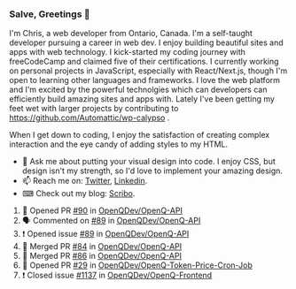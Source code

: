 ### Salve, Greetings 👋

I'm Chris, a web developer from Ontario, Canada. I'm a self-taught developer pursuing a career in web dev. I enjoy building beautiful sites and apps with web technology.
I kick-started my coding journey with freeCodeCamp and claimed five of their certifications.  I currently working on personal projects in JavaScript, especially with React/Next.js, though I'm open to learning other languages and frameworks. I love the web platform and I'm excited by the powerful technolgies which can developers can efficiently build amazing sites and apps with. Lately I've been getting my feet wet with larger projects by contributing to https://github.com/Automattic/wp-calypso .

When I get down to coding, I enjoy the satisfaction of creating complex interaction and the eye candy of adding styles to my HTML. 

- 💬 Ask me about putting your visual design into code. I enjoy CSS, but design isn't my strength, so I'd love to implement your amazing design.
- 📫 Reach me on: [Twitter](https://twitter.com/Christo28120856), [Linkedin](https://www.linkedin.com/in/christopher-stevers-07b9a5204/).
- ⌨ Check out my blog: [Scribo](https://christopherstevers.cf).
<!--
**Christopher-Stevers/Christopher-Stevers** is a ✨ _special_ ✨ repository because its `README.md` (this file) appears on your GitHub profile.

Here are some ideas to get you started:

- 🔭 I’m currently working on ...
- 🌱 I’m currently learning ...
- 👯 I’m looking to collaborate on ...
- 🤔 I’m looking for help with ...
- 😄 Pronouns: ...
- ⚡ Fun fact: ...
-->

<!--START_SECTION:activity-->
1. 💪 Opened PR [#90](https://github.com/OpenQDev/OpenQ-API/pull/90) in [OpenQDev/OpenQ-API](https://github.com/OpenQDev/OpenQ-API)
2. 🗣 Commented on [#89](https://github.com/OpenQDev/OpenQ-API/issues/89) in [OpenQDev/OpenQ-API](https://github.com/OpenQDev/OpenQ-API)
3. ❗️ Opened issue [#89](https://github.com/OpenQDev/OpenQ-API/issues/89) in [OpenQDev/OpenQ-API](https://github.com/OpenQDev/OpenQ-API)
4. 🎉 Merged PR [#84](https://github.com/OpenQDev/OpenQ-API/pull/84) in [OpenQDev/OpenQ-API](https://github.com/OpenQDev/OpenQ-API)
5. 🎉 Merged PR [#86](https://github.com/OpenQDev/OpenQ-API/pull/86) in [OpenQDev/OpenQ-API](https://github.com/OpenQDev/OpenQ-API)
6. 💪 Opened PR [#29](https://github.com/OpenQDev/OpenQ-Token-Price-Cron-Job/pull/29) in [OpenQDev/OpenQ-Token-Price-Cron-Job](https://github.com/OpenQDev/OpenQ-Token-Price-Cron-Job)
7. ❗️ Closed issue [#1137](https://github.com/OpenQDev/OpenQ-Frontend/issues/1137) in [OpenQDev/OpenQ-Frontend](https://github.com/OpenQDev/OpenQ-Frontend)
<!--END_SECTION:activity-->

